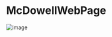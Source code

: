 # McDowellWebPage

![image](https://github.com/shafat730/McDowellWebPage/assets/121899434/e258c8e0-d88a-49c7-aaf8-ef526074ef4f)
